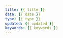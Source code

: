 ```yaml
---
title: {{ title }}
date: {{ date }}
type: {{ type }}
updated: {{ updated }}
keywords: {{ keywords }}
---
```

